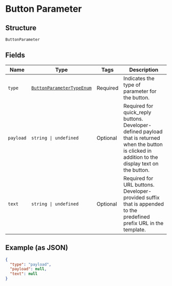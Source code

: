 
# Button Parameter

## Structure

`ButtonParameter`

## Fields

| Name | Type | Tags | Description |
|  --- | --- | --- | --- |
| `type` | [`ButtonParameterTypeEnum`](../../doc/models/button-parameter-type-enum.md) | Required | Indicates the type of parameter for the button. |
| `payload` | `string \| undefined` | Optional | Required for quick_reply buttons. Developer-defined payload that is returned when the button is clicked in addition to the display text on the button. |
| `text` | `string \| undefined` | Optional | Required for URL buttons. Developer-provided suffix that is appended to the predefined prefix URL in the template. |

## Example (as JSON)

```json
{
  "type": "payload",
  "payload": null,
  "text": null
}
```

